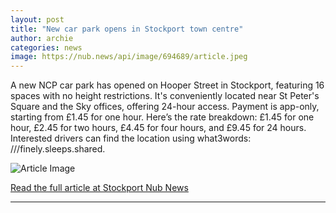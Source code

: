 ```yaml
---
layout: post
title: "New car park opens in Stockport town centre"
author: archie
categories: news
image: https://nub.news/api/image/694689/article.jpeg
---
```

A new NCP car park has opened on Hooper Street in Stockport, featuring 16 spaces with no height restrictions. It's conveniently located near St Peter's Square and the Sky offices, offering 24-hour access. Payment is app-only, starting from £1.45 for one hour. Here’s the rate breakdown: £1.45 for one hour, £2.45 for two hours, £4.45 for four hours, and £9.45 for 24 hours. Interested drivers can find the location using what3words: ///finely.sleeps.shared.

![Article Image](https://nub.news/api/image/694689/article.jpeg)

[Read the full article at Stockport Nub News](https://stockport.nub.news/news/local-news/new-car-park-opens-in-stockport-town-centre-273109)

---

